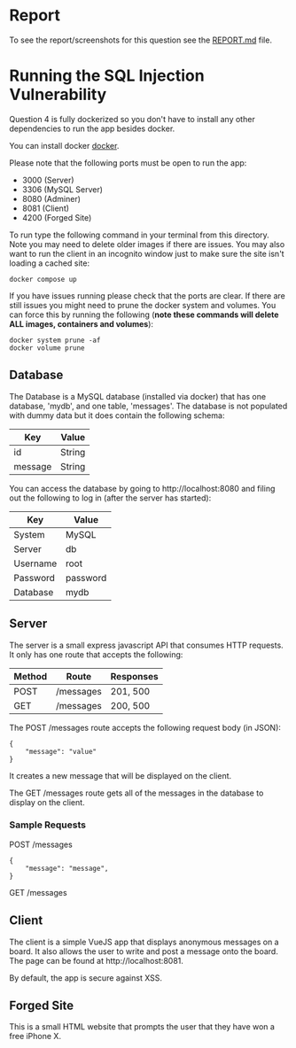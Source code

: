 # Report

To see the report/screenshots for this question see the [REPORT.md](/REPORT.md) file.

# Running the SQL Injection Vulnerability

Question 4 is fully dockerized so you don't have to install any other dependencies to run the app besides docker.

You can install docker [docker](https://docs.docker.com/get-docker/).

Please note that the following ports must be open to run the app:
- 3000 (Server)
- 3306 (MySQL Server)
- 8080 (Adminer)
- 8081 (Client)
- 4200 (Forged Site)

To run type the following command in your terminal from this directory. Note you may need to delete older images if there are issues. You may also want to run the client in an incognito window just to make sure the site isn't loading a cached site:

```
docker compose up
```

If you have issues running please check that the ports are clear.  If there are still issues you might need to prune the docker system and volumes.  You can force this by running the following (**note these commands will delete ALL images, containers and volumes**):

```
docker system prune -af
docker volume prune
```

## Database

The Database is a MySQL database (installed via docker) that has one database, 'mydb', and one table, 'messages'.  The database is not populated with dummy data but it does contain the following schema:

| Key | Value |
| --- | --- |
| id | String |
| message | String |

You can access the database by going to http://localhost:8080 and filing out the following to log in (after the server has started):

| Key | Value |
| ---  | --- |
| System | MySQL |
| Server | db |
| Username | root |
| Password | password |
| Database | mydb |

## Server

The server is a small express javascript API that consumes HTTP requests.  It only has one route that accepts the following:

| Method | Route | Responses |
| --- | --- | --- |
| POST | /messages | 201, 500 |
| GET | /messages | 200, 500 |

The POST /messages route accepts the following request body (in JSON):
```
{
    "message": "value"
}
```
It creates a new message that will be displayed on the client.

The GET /messages route gets all of the messages in the database to display on the client.

### Sample Requests

POST /messages
```
{
    "message": "message",
}
```

GET /messages

## Client

The client is a simple VueJS app that displays anonymous messages on a board.  It also allows the user to write and post a message onto the board.  The page can be found at http://localhost:8081.

By default, the app is secure against XSS.

## Forged Site

This is a small HTML website that prompts the user that they have won a free iPhone X.